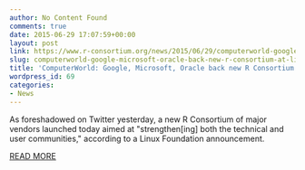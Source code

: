 ```yaml
---
author: No Content Found
comments: true
date: 2015-06-29 17:07:59+00:00
layout: post
link: https://www.r-consortium.org/news/2015/06/29/computerworld-google-microsoft-oracle-back-new-r-consortium-at-linux-foundation
slug: computerworld-google-microsoft-oracle-back-new-r-consortium-at-linux-foundation
title: 'ComputerWorld: Google, Microsoft, Oracle back new R Consortium at Linux Foundation'
wordpress_id: 69
categories:
- News
---
```


As foreshadowed on Twitter yesterday, a new R Consortium of major vendors launched today aimed at "strengthen[ing] both the technical and user communities," according to a Linux Foundation announcement.

[READ MORE](http://www.computerworld.com/article/2941780/data-analytics/r-consortium-of-major-tech-companies-on-the-way.html)
